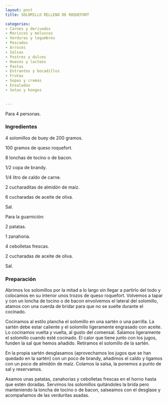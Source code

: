 ```yaml
---
layout: post
title: SOLOMILLO RELLENO DE ROQUEFORT

categories:
- Carnes y derivados
- Mariscos y moluscos
- Verduras y legumbres
- Pescados
- Arroces
- Salsas
- Postres y dulces
- Huevos y lacteos
- Pastas
- Entrantes y bocadillos
- Frutas
- Sopas y cremas
- Ensaladas
- Setas y hongos
 

---
```


Para 4 personas.

<h3>Ingredientes</h3>

4 solomillos de buey de 200 gramos.

100 gramos de queso roquefort.

8 lonchas de tocino o de bacon.

1/2 copa de brandy.

1/4 litro de caldo de carne.

2 cucharaditas de almidón de maíz.

6 cucharadas de aceite de oliva.

Sal.

Para la guarnición:

2 patatas.

1 zanahoria.

4 cebolletas frescas.

2 cucharadas de aceite de oliva.

Sal.

<h3>Preparación</h3>

Abrimos los solomillos por la mitad a lo largo sin llegar a partirlo del todo y colocamos en su interior unos trozos de queso roquefort. Volvemos a tapar y con un loncha de tocino o de bacon envolvemos el lateral del solomillo, atamos con una cuerda de bridar para que no se suelte durante el cocinado.

Cocinamos al estilo plancha el solomillo en una sartén o una parrilla. La sartén debe estar caliente y el solomillo ligeramente engrasado con aceite. Lo cocinamos vuelta y vuelta, al gusto del comensal. Salamos ligeramente el solomillo cuando esté cocinado. El calor que tiene junto con los jugos, funden la sal que hemos añadido. Retiramos el solomillo de la sartén.

En la propia sartén desglasamos (aprovechamos los jugos que se han quedado en la sartén) con un poco de brandy, añadimos el caldo y ligamos con un poco de almidón de maíz. Colamos la salsa, la ponemos a punto de sal y reservamos.

Asamos unas patatas, zanahorias y cebolletas frescas en el horno hasta que estén doradas. Servimos los solomillos quitándoles la brida pero manteniendo la loncha de tocino o de bacon, salseamos con el desglase y acompañamos de las verduritas asadas.


